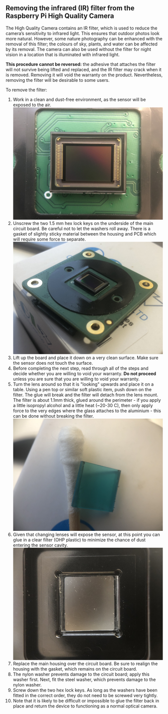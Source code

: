 ## Removing the infrared (IR) filter from the Raspberry Pi High Quality Camera

The High Quality Camera contains an IR filter, which is used to reduce the camera’s sensitivity to infrared light. This ensures that outdoor photos look more natural. However, some nature photography can be enhanced with the removal of this filter; the colours of sky, plants, and water can be affected by its removal. The camera can also be used without the filter for night vision in a location that is illuminated with infrared light.

**This procedure cannot be reversed:** the adhesive that attaches the filter will not survive being lifted and replaced, and the IR filter may crack when it is removed. Removing it will void the warranty on the product. Nevertheless, removing the filter will be desirable to some users.

To remove the filter:
1. Work in a clean and dust-free environment, as the sensor will be exposed to the air.
![camera sensor](rpi_hq_cam_sensor.jpg)
1. Unscrew the two 1.5 mm hex lock keys on the underside of the main circuit board. Be careful not to let the washers roll away. There is a gasket of slightly sticky material between the housing and PCB which will require some force to separate.
![camera gasket](rpi_hq_cam_gasket.jpg)
1. Lift up the board and place it down on a very clean surface. Make sure the sensor does not touch the surface.
1. Before completing the next step, read through all of the steps and decide whether you are willing to void your warranty. **Do not proceed** unless you are sure that you are willing to void your warranty.
1. Turn the lens around so that it is "looking" upwards and place it on a table. Using a pen top or similar soft plastic item, push down on the filter. The glue will break and the filter will detach from the lens mount.
The filter is about 1.1mm thick, glued around the perimeter - if you apply a little isopropyl alcohol and a little heat (~20-30 C), then only apply force to the very edges where the glass attaches to the aluminium - this can be done without breaking the filter.
![camera ir filter](rpi_hq_cam_ir_filter.jpg)
1. Given that changing lenses will expose the sensor, at this point you can glue in a clear filter (OHP plastic) to minimize the chance of dust entering the sensor cavity.
![camera protective filter](rpi_hq_cam_clear_filter.jpg)
1. Replace the main housing over the circuit board. Be sure to realign the housing with the gasket, which remains on the circuit board.
1. The nylon washer prevents damage to the circuit board; apply this washer first. Next, fit the steel washer, which prevents damage to the nylon washer.
1. Screw down the two hex lock keys. As long as the washers have been fitted in the correct order, they do not need to be screwed very tightly.
1. Note that it is likely to be difficult or impossible to glue the filter back in place and return the device to functioning as a normal optical camera.
